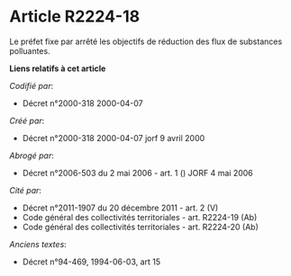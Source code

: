 # Article R2224-18

Le préfet fixe par arrêté les objectifs de réduction des flux de substances polluantes.

**Liens relatifs à cet article**

_Codifié par_:

  - Décret n°2000-318 2000-04-07

_Créé par_:

  - Décret n°2000-318 2000-04-07 jorf 9 avril 2000

_Abrogé par_:

  - Décret n°2006-503 du 2 mai 2006 - art. 1 () JORF 4 mai 2006

_Cité par_:

  - Décret n°2011-1907 du 20 décembre 2011 - art. 2 (V)
  - Code général des collectivités territoriales - art. R2224-19 (Ab)
  - Code général des collectivités territoriales - art. R2224-20 (Ab)

_Anciens textes_:

  - Décret n°94-469, 1994-06-03, art 15
